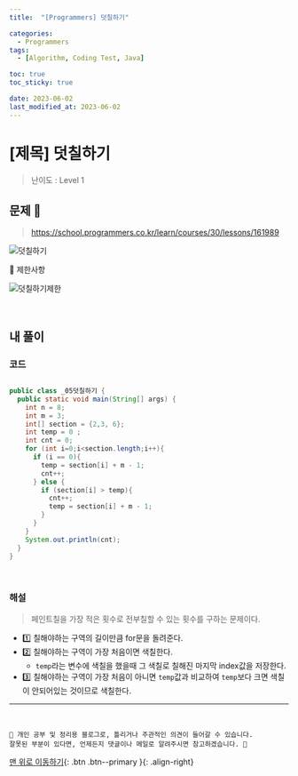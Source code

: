 ```yaml
---
title:  "[Programmers] 덧칠하기" 

categories:
  - Programmers
tags:
  - [Algorithm, Coding Test, Java]

toc: true
toc_sticky: true

date: 2023-06-02
last_modified_at: 2023-06-02
---
```


# [제목] 덧칠하기

> 난이도 : Level 1


## 문제 🎯

> <https://school.programmers.co.kr/learn/courses/30/lessons/161989>

![덧칠하기](https://github.com/hwet-j/hwet-j.github.io/assets/81364742/70206440-6024-494c-953d-3efff6b651fe)


📢 제한사항

![덧칠하기제한](https://github.com/hwet-j/hwet-j.github.io/assets/81364742/9f1e7c77-97ba-4c8e-aefb-1821a2ab10eb)


<br>

## 내 풀이

### 코드

```java

public class _05덧칠하기 {
  public static void main(String[] args) {
    int n = 8;
    int m = 3;
    int[] section = {2,3, 6};
    int temp = 0 ;
    int cnt = 0;
    for (int i=0;i<section.length;i++){
      if (i == 0){
        temp = section[i] + m - 1;
        cnt++;
      } else {
        if (section[i] > temp){
          cnt++;
          temp = section[i] + m - 1;
        }
      }
    }
    System.out.println(cnt);
  }
}

```

<br>

### 해설 

> 페인트칠을 가장 적은 횟수로 전부칠할 수 있는 횟수를 구하는 문제이다.

- 1️⃣ 칠해야하는 구역의 길이만큼 for문을 돌려준다.
- 2️⃣ 칠해야하는 구역이 가장 처음이면 색칠한다.
  - `temp`라는 변수에 색칠을 했을때 그 색칠로 칠해진 마지막 index값을 저장한다. 
- 3️⃣ 칠해야하는 구역이 가장 처음이 아니면 `temp`값과 비교하여 `temp`보다 크면 색칠이 안되어있는 것이므로 색칠한다.

***
<br> 

    📢 개인 공부 및 정리용 블로그로, 틀리거나 주관적인 의견이 들어갈 수 있습니다.
    잘못된 부분이 있다면, 언제든지 댓글이나 메일로 알려주시면 참고하겠습니다. 🔔

[맨 위로 이동하기](#){: .btn .btn--primary }{: .align-right}
